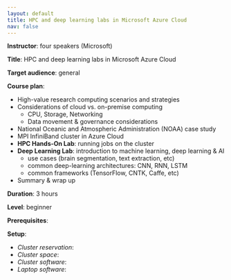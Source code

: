```yaml
---
layout: default
title: HPC and deep learning labs in Microsoft Azure Cloud
nav: false
---
```


**Instructor**: four speakers (Microsoft)

**Title**: HPC and deep learning labs in Microsoft Azure Cloud

**Target audience**: general

**Course plan**:
- High-value research computing scenarios and strategies
- Considerations of cloud vs. on-premise computing
  - CPU, Storage, Networking
  - Data movement & governance considerations
- National Oceanic and Atmospheric Administration (NOAA) case study
- MPI InfiniBand cluster in Azure Cloud
- **HPC Hands-On Lab**: running jobs on the cluster
- **Deep Learning Lab**: introduction to machine learning, deep learning & AI
  - use cases (brain segmentation, text extraction, etc)
  - common deep-learning architectures:  CNN, RNN, LSTM
  - common frameworks (TensorFlow, CNTK, Caffe, etc)
- Summary & wrap up

**Duration**: 3 hours

**Level**: beginner

**Prerequisites**:

**Setup**:
- *Cluster reservation*:
- *Cluster space*:
- *Cluster software*:
- *Laptop software*:
